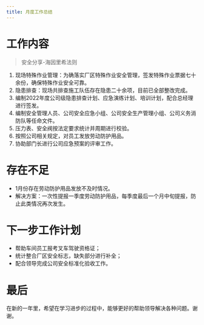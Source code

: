 ```yaml
---
title: 月度工作总结
---
```


# 工作内容
> 安全分享-海因里希法则
1. 现场特殊作业管理：为确落实厂区特殊作业安全管理，签发特殊作业票据七十余份，确保特殊作业安全可靠。
2. 隐患排查：现场共排查施工队伍存在隐患二十余项，目前已全部整改完成。
3. 编制2022年度公司级隐患排查计划、应急演练计划、培训计划，配合总经理进行签发。
4. 编制安全管理人员、公司安全应急小组、公司安全生产管理小组、公司义务消防队等任命文件。
5. 压力表、安全阀按法定要求统计并周期进行校验。
6. 按照公司相关规定，对员工发放劳动防护用品。
7. 协助部门长进行公司应急预案的评审工作。

# 存在不足
- 1月份存在劳动防护用品发放不及时情况。
- 解决方案：一次性提报一季度劳动防护用品，每季度最后一个月中旬提报，防止此类情况再次发生。

# 下一步工作计划

- 帮助车间员工报考叉车驾驶资格证；
- 统计整合厂区安全标志，缺失部分进行补全；
- 配合领导完成公司安全标准化验收工作。

# 最后
在新的一年里，希望在学习进步的过程中，能够更好的帮助领导解决各种问题。谢谢。

